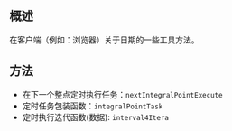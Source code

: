 ## 概述
在客户端（例如：浏览器）关于日期的一些工具方法。

## 方法
- 在下一个整点定时执行任务：`nextIntegralPointExecute`
- 定时任务包装函数：`integralPointTask`
- 定时执行迭代函数(数据): `interval4Itera`
